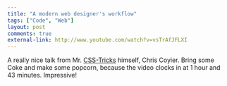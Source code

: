 ```yaml
---
title: "A modern web designer's workflow"
tags: ["Code", "Web"]
layout: post
comments: true
external-link: http://www.youtube.com/watch?v=vsTrAfJFLXI
---
```


A really nice talk from Mr. [CSS-Tricks](http://css-tricks.com/ "CSS-Tricks") himself, Chris Coyier. Bring some Coke and make some popcorn, because the video clocks in at 1 hour and 43 minutes. Impressive!
